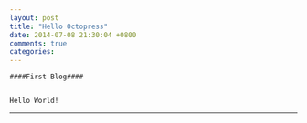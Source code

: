 ```yaml
---
layout: post
title: "Hello Octopress"
date: 2014-07-08 21:30:04 +0800
comments: true
categories: 
---
```

    ####First Blog####


    Hello World!
---
